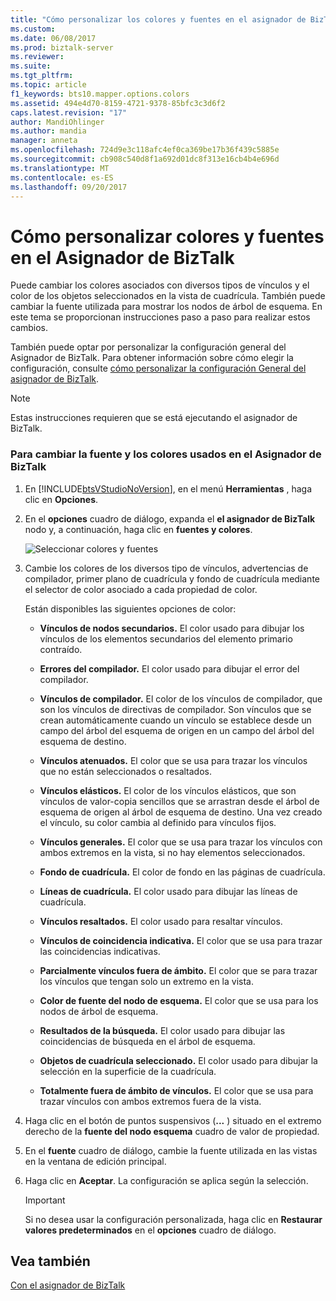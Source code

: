 ```yaml
---
title: "Cómo personalizar los colores y fuentes en el asignador de BizTalk | Documentos de Microsoft"
ms.custom: 
ms.date: 06/08/2017
ms.prod: biztalk-server
ms.reviewer: 
ms.suite: 
ms.tgt_pltfrm: 
ms.topic: article
f1_keywords: bts10.mapper.options.colors
ms.assetid: 494e4d70-8159-4721-9378-85bfc3c3d6f2
caps.latest.revision: "17"
author: MandiOhlinger
ms.author: mandia
manager: anneta
ms.openlocfilehash: 724d9e3c118afc4ef0ca369be17b36f439c5885e
ms.sourcegitcommit: cb908c540d8f1a692d01dc8f313e16cb4b4e696d
ms.translationtype: MT
ms.contentlocale: es-ES
ms.lasthandoff: 09/20/2017
---
```

# <a name="how-to-customize-colors-and-font-in-biztalk-mapper"></a>Cómo personalizar colores y fuentes en el Asignador de BizTalk
Puede cambiar los colores asociados con diversos tipos de vínculos y el color de los objetos seleccionados en la vista de cuadrícula. También puede cambiar la fuente utilizada para mostrar los nodos de árbol de esquema. En este tema se proporcionan instrucciones paso a paso para realizar estos cambios.  
  
 También puede optar por personalizar la configuración general del Asignador de BizTalk. Para obtener información sobre cómo elegir la configuración, consulte [cómo personalizar la configuración General del asignador de BizTalk](../core/how-to-customize-general-settings-in-biztalk-mapper.md).  
  
> [!NOTE]
>  Estas instrucciones requieren que se está ejecutando el asignador de BizTalk.  
  
### <a name="to-change-the-colors-and-font-used-in-biztalk-mapper"></a>Para cambiar la fuente y los colores usados en el Asignador de BizTalk  
  
1.  En [!INCLUDE[btsVStudioNoVersion](../includes/btsvstudionoversion-md.md)], en el menú **Herramientas** , haga clic en **Opciones**.  
  
2.  En el **opciones** cuadro de diálogo, expanda el **el asignador de BizTalk** nodo y, a continuación, haga clic en **fuentes y colores**.  
  
     ![Seleccionar colores y fuentes](../core/media/colorsfonts-options.gif "ColorsFonts_Options")  
  
3.  Cambie los colores de los diversos tipo de vínculos, advertencias de compilador, primer plano de cuadrícula y fondo de cuadrícula mediante el selector de color asociado a cada propiedad de color.  
  
     Están disponibles las siguientes opciones de color:  
  
    -   **Vínculos de nodos secundarios.** El color usado para dibujar los vínculos de los elementos secundarios del elemento primario contraído.  
  
    -   **Errores del compilador.** El color usado para dibujar el error del compilador.  
  
    -   **Vínculos de compilador.** El color de los vínculos de compilador, que son los vínculos de directivas de compilador. Son vínculos que se crean automáticamente cuando un vínculo se establece desde un campo del árbol del esquema de origen en un campo del árbol del esquema de destino.  
  
    -   **Vínculos atenuados.** El color que se usa para trazar los vínculos que no están seleccionados o resaltados.  
  
    -   **Vínculos elásticos.** El color de los vínculos elásticos, que son vínculos de valor-copia sencillos que se arrastran desde el árbol de esquema de origen al árbol de esquema de destino. Una vez creado el vínculo, su color cambia al definido para vínculos fijos.  
  
    -   **Vínculos generales.** El color que se usa para trazar los vínculos con ambos extremos en la vista, si no hay elementos seleccionados.  
  
    -   **Fondo de cuadrícula.** El color de fondo en las páginas de cuadrícula.  
  
    -   **Líneas de cuadrícula.** El color usado para dibujar las líneas de cuadrícula.  
  
    -   **Vínculos resaltados.** El color usado para resaltar vínculos.  
  
    -   **Vínculos de coincidencia indicativa.** El color que se usa para trazar las coincidencias indicativas.  
  
    -   **Parcialmente vínculos fuera de ámbito.** El color que se para trazar los vínculos que tengan solo un extremo en la vista.  
  
    -   **Color de fuente del nodo de esquema.** El color que se usa para los nodos de árbol de esquema.  
  
    -   **Resultados de la búsqueda.** El color usado para dibujar las coincidencias de búsqueda en el árbol de esquema.  
  
    -   **Objetos de cuadrícula seleccionado.** El color usado para dibujar la selección en la superficie de la cuadrícula.  
  
    -   **Totalmente fuera de ámbito de vínculos.** El color que se usa para trazar vínculos con ambos extremos fuera de la vista.  
  
4.  Haga clic en el botón de puntos suspensivos (**...** ) situado en el extremo derecho de la **fuente del nodo esquema** cuadro de valor de propiedad.  
  
5.  En el **fuente** cuadro de diálogo, cambie la fuente utilizada en las vistas en la ventana de edición principal.  
  
6.  Haga clic en **Aceptar**. La configuración se aplica según la selección.  
  
    > [!IMPORTANT]
    >  Si no desea usar la configuración personalizada, haga clic en **Restaurar valores predeterminados** en el **opciones** cuadro de diálogo.  
  
## <a name="see-also"></a>Vea también  
 [Con el asignador de BizTalk](../core/using-biztalk-mapper.md)